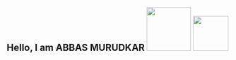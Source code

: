 <h2>Hello, I am ABBAS MURUDKAR  <img src="https://c.tenor.com/xS_t2ANBv9UAAAAj/elsalla.gif" width="100px">  <img src="https://github.com/TheDudeThatCode/TheDudeThatCode/blob/master/Assets/Developer.gif" width="80px">

<!--
**abbasmurudkar/abbasmurudkar** is a ✨ _special_ ✨ repository because its `README.md` (this file) appears on your GitHub profile.

Here are some ideas to get you started:
<!-- 
- 🔭 I’m currently working on ...
- 🌱 I’m currently learning ...
- 👯 I’m looking to collaborate on ...
- 🤔 I’m looking for help with ...
- 💬 Ask me about ...
- 📫 How to reach me: ...
- 😄 Pronouns: ...
- ⚡ Fun fact: ...
-->

